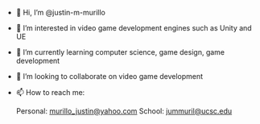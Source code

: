 - 👋 Hi, I’m @justin-m-murillo
- 👀 I’m interested in video game development engines such as Unity and UE
- 🌱 I’m currently learning computer science, game design, game development
- 💞️ I’m looking to collaborate on video game development
- 📫 How to reach me:

  Personal: murillo_justin@yahoo.com
  School: jummuril@ucsc.edu

<!---
justin-m-murillo/justin-m-murillo is a ✨ special ✨ repository because its `README.md` (this file) appears on your GitHub profile.
You can click the Preview link to take a look at your changes.
--->
